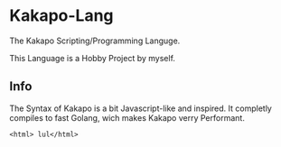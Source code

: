 # Kakapo-Lang
The Kakapo Scripting/Programming Languge.

This Language is a Hobby Project by myself.

## Info
The Syntax of Kakapo is a bit Javascript-like and inspired. It completly compiles to fast Golang, wich makes Kakapo verry Performant. 

```
<html> lul</html>
```
